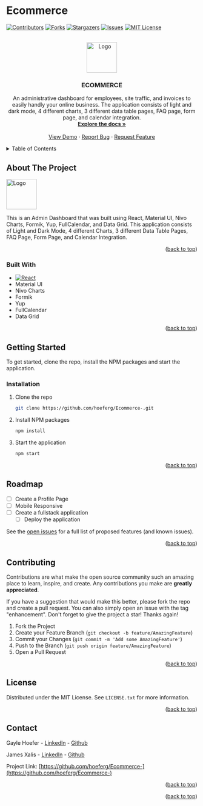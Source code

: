 # Ecommerce
<a name="readme-top"></a>

<!-- PROJECT SHIELDS -->
<!--
*** I'm using markdown "reference style" links for readability.
*** Reference links are enclosed in brackets [ ] instead of parentheses ( ).
*** See the bottom of this document for the declaration of the reference variables
*** for contributors-url, forks-url, etc. This is an optional, concise syntax you may use.
*** https://www.markdownguide.org/basic-syntax/#reference-style-links
-->
[![Contributors][contributors-shield]][contributors-url]
[![Forks][forks-shield]][forks-url]
[![Stargazers][stars-shield]][stars-url]
[![Issues][issues-shield]][issues-url]
[![MIT License][license-shield]][license-url]



<!-- PROJECT LOGO -->
<br />
<div align="center">
  <a href="https://github.com/hoeferg/Ecommerce-">
    <img src="assets/Display" alt="Logo" width="80" height="80">
  </a>

<h3 align="center">ECOMMERCE</h3>

  <p align="center">
    An administrative dashboard for employees, site traffic, and invoices to easily handly your online business. The application consists of light and dark mode, 4 different charts, 3 different data table pages, FAQ page, form page, and calendar integration. 
    <br />
    <a href="https://github.com/hoeferg/Ecommerce-"><strong>Explore the docs »</strong></a>
    <br />
    <br />
    <a href="https://github.com/hoeferg/Ecommerce-">View Demo</a>
    ·
    <a href="https://github.com/hoeferg/Ecommerce-/issues">Report Bug</a>
    ·
    <a href="https://github.com/hoeferg/Ecommerce-/issues">Request Feature</a>
  </p>
</div>



<!-- TABLE OF CONTENTS -->
<details>
  <summary>Table of Contents</summary>
  <ol>
    <li>
      <a href="#about-the-project">About The Project</a>
      <ul>
        <li><a href="#built-with">Built With</a></li>
      </ul>
    </li>
    <li>
      <a href="#getting-started">Getting Started</a>
      <ul>
        <li><a href="#prerequisites">Prerequisites</a></li>
        <li><a href="#installation">Installation</a></li>
      </ul>
    </li>
    <li><a href="#usage">Usage</a></li>
    <li><a href="#roadmap">Roadmap</a></li>
    <li><a href="#contributing">Contributing</a></li>
    <li><a href="#license">License</a></li>
    <li><a href="#contact">Contact</a></li>
    <li><a href="#acknowledgments">Acknowledgments</a></li>
  </ol>
</details>



<!-- ABOUT THE PROJECT -->
## About The Project
<img src="assets/Capture" alt="Logo" width="80" height="80">


This is an Admin Dashboard that was built using React, Material UI, Nivo Charts, Formik, Yup, FullCalendar, and Data Grid. This application consists of Light and Dark Mode, 4 different Charts, 3 different Data Table Pages, FAQ Page, Form Page, and Calendar Integration.

<p align="right">(<a href="#readme-top">back to top</a>)</p>



### Built With

* [![React][React.js]][React-url]
* Material UI
* Nivo Charts
* Formik
* Yup
* FullCalendar
* Data Grid
<!-- 
React
Material UI
Nivo Charts
Formik
Yup
FullCalendar
Data Grid
 -->

<p align="right">(<a href="#readme-top">back to top</a>)</p>



<!-- GETTING STARTED -->
## Getting Started

To get started, clone the repo, install the NPM packages and start the application. 

<!-- ### Prerequisites

This is an example of how to list things you need to use the software and how to install them.
* npm
  ```sh
  npm install npm@latest -g
  ``` -->

### Installation

<!-- 1. Get a free API Key at [https://example.com](https://example.com) -->
1. Clone the repo
   ```sh
   git clone https://github.com/hoeferg/Ecommerce-.git
   ```
2. Install NPM packages
   ```sh
   npm install
   ```
3. Start the application
   ```sh
   npm start
   ```

<p align="right">(<a href="#readme-top">back to top</a>)</p>


<!-- 
USAGE EXAMPLES
## Usage

Use this space to show useful examples of how a project can be used. Additional screenshots, code examples and demos work well in this space. You may also link to more resources.

_For more examples, please refer to the [Documentation](https://example.com)_

<p align="right">(<a href="#readme-top">back to top</a>)</p> -->



<!-- ROADMAP -->
## Roadmap

- [ ] Create a Profile Page
- [ ] Mobile Responsive
- [ ] Create a fullstack application
    - [ ] Deploy the application

See the [open issues](https://github.com/hoeferg/Ecommerce-/issues) for a full list of proposed features (and known issues).

<p align="right">(<a href="#readme-top">back to top</a>)</p>



<!-- CONTRIBUTING -->
## Contributing

Contributions are what make the open source community such an amazing place to learn, inspire, and create. Any contributions you make are **greatly appreciated**.

If you have a suggestion that would make this better, please fork the repo and create a pull request. You can also simply open an issue with the tag "enhancement".
Don't forget to give the project a star! Thanks again!

1. Fork the Project
2. Create your Feature Branch (`git checkout -b feature/AmazingFeature`)
3. Commit your Changes (`git commit -m 'Add some AmazingFeature'`)
4. Push to the Branch (`git push origin feature/AmazingFeature`)
5. Open a Pull Request

<p align="right">(<a href="#readme-top">back to top</a>)</p>



<!-- LICENSE -->
## License

Distributed under the MIT License. See `LICENSE.txt` for more information.

<p align="right">(<a href="#readme-top">back to top</a>)</p>



<!-- CONTACT -->
## Contact

Gayle Hoefer - [LinkedIn](https://linkedin.com/u/twitter_handle) - [Github](https://github.com/hoeferg)

James Xalis - [LinkedIn](https://linkedin.com/u/jamesxalis) - [Github](github.com/jamesxalis)

Project Link: [https://github.com/hoeferg/Ecommerce-](https://github.com/hoeferg/Ecommerce-)

<p align="right">(<a href="#readme-top">back to top</a>)</p>



<!-- ACKNOWLEDGMENTS
## Acknowledgments

* []()
* []()
* []() -->

<p align="right">(<a href="#readme-top">back to top</a>)</p>



<!-- MARKDOWN LINKS & IMAGES -->
<!-- https://www.markdownguide.org/basic-syntax/#reference-style-links -->
[contributors-shield]: https://img.shields.io/github/contributors/hoeferg/Ecommerce-.svg?style=for-the-badge
[contributors-url]: https://github.com/hoeferg/Ecommerce-/graphs/contributors
[forks-shield]: https://img.shields.io/github/forks/hoeferg/Ecommerce-.svg?style=for-the-badge
[forks-url]: https://github.com/hoeferg/Ecommerce-/network/members
[stars-shield]: https://img.shields.io/github/stars/hoeferg/Ecommerce-.svg?style=for-the-badge
[stars-url]: https://github.com/hoeferg/Ecommerce-/stargazers
[issues-shield]: https://img.shields.io/github/issues/hoeferg/Ecommerce-.svg?style=for-the-badge
[issues-url]: https://github.com/hoeferg/Ecommerce-/issues
[license-shield]: https://img.shields.io/github/license/hoeferg/Ecommerce-.svg?style=for-the-badge
[license-url]: https://github.com/hoeferg/Ecommerce-/blob/master/LICENSE.txt
[linkedin-shield]: https://img.shields.io/badge/-LinkedIn-black.svg?style=for-the-badge&logo=linkedin&colorB=555
[linkedin-url]: https://linkedin.com/in/linkedin_username
[product-screenshot]: images/screenshot.png
[Next.js]: https://img.shields.io/badge/next.js-000000?style=for-the-badge&logo=nextdotjs&logoColor=white
[Next-url]: https://nextjs.org/
[React.js]: https://img.shields.io/badge/React-20232A?style=for-the-badge&logo=react&logoColor=61DAFB
[React-url]: https://reactjs.org/
[Vue.js]: https://img.shields.io/badge/Vue.js-35495E?style=for-the-badge&logo=vuedotjs&logoColor=4FC08D
[Vue-url]: https://vuejs.org/
[Angular.io]: https://img.shields.io/badge/Angular-DD0031?style=for-the-badge&logo=angular&logoColor=white
[Angular-url]: https://angular.io/
[Svelte.dev]: https://img.shields.io/badge/Svelte-4A4A55?style=for-the-badge&logo=svelte&logoColor=FF3E00
[Svelte-url]: https://svelte.dev/
[Laravel.com]: https://img.shields.io/badge/Laravel-FF2D20?style=for-the-badge&logo=laravel&logoColor=white
[Laravel-url]: https://laravel.com
[Bootstrap.com]: https://img.shields.io/badge/Bootstrap-563D7C?style=for-the-badge&logo=bootstrap&logoColor=white
[Bootstrap-url]: https://getbootstrap.com
[JQuery.com]: https://img.shields.io/badge/jQuery-0769AD?style=for-the-badge&logo=jquery&logoColor=white
[JQuery-url]: https://jquery.com 